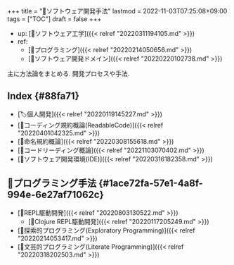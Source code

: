 +++
title = "📂ソフトウェア開発手法"
lastmod = 2022-11-03T07:25:08+09:00
tags = ["TOC"]
draft = false
+++

-   up: [📁ソフトウェア工学]({{< relref "20220311194105.md" >}})
-   ref:
    -   [📂プログラミング]({{< relref "20220214050656.md" >}})
    -   [📂ソフトウェア開発ドメイン]({{< relref "20220220102738.md" >}})

主に方法論をまとめる. 開発プロセスや手法.


## Index {#88fa71}

-   [🏷個人開発]({{< relref "20220119145227.md" >}})
-   [📝コーディング規約概論(ReadableCode)]({{< relref "20220401042325.md" >}})
-   [📝命名規約概論]({{< relref "20220308155618.md" >}})
-   [📝コードリーディング概論]({{< relref "20221103070402.md" >}})
-   [📝ソフトウェア開発環境(IDE)]({{< relref "20220316182358.md" >}})


## 🔖プログラミング手法 {#1ace72fa-57e1-4a8f-994e-6e27af71062c}

-   [📝REPL駆動開発]({{< relref "20220803130522.md" >}})
    -   [📝Clojure REPL駆動開発]({{< relref "20220117205249.md" >}})
-   [📝探索的プログラミング(Exploratory Programming)]({{< relref "20220214053417.md" >}})
-   [📝文芸的プログラミング(Literate Programming)]({{< relref "20220318202503.md" >}})
